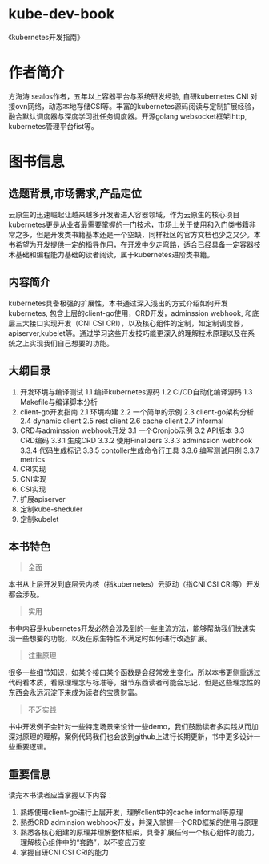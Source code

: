 # kube-dev-book
《kubernetes开发指南》

# 作者简介
方海涛 sealos作者，五年以上容器平台与系统研发经验, 自研kubernetes CNI 对接ovn网络，动态本地存储CSI等。丰富的kubernetes源码阅读与定制扩展经验，融合默认调度器与深度学习批任务调度器。开源golang websocket框架lhttp, kubernetes管理平台fist等。

# 图书信息
## 选题背景,市场需求,产品定位
   云原生的迅速崛起让越来越多开发者进入容器领域，作为云原生的核心项目kubernetes更是从业者最需要掌握的一门技术，市场上关于使用和入门类书籍非常之多，但是开发类书籍基本还是一个空缺，同样社区的官方文档也少之又少。本书希望为开发提供一定的指导作用，在开发中少走弯路，适合已经具备一定容器技术基础和编程能力基础的读者阅读，属于kubernetes进阶类书籍。

## 内容简介
   kubernetes具备极强的扩展性，本书通过深入浅出的方式介绍如何开发kubernetes, 包含上层的client-go使用，CRD开发，adminssion webhook, 和底层三大接口实现开发（CNI CSI CRI），以及核心组件的定制，如定制调度器，apiserver,kubelet等。通过学习这些开发技巧能更深入的理解技术原理以及在系统之上实现我们自己想要的功能。

## 大纲目录
1. 开发环境与编译测试
    1.1 编译kubernetes源码
    1.2 CI/CD自动化编译源码
    1.3 Makefile与编译脚本分析
2. client-go开发指南
    2.1 环境构建
    2.2 一个简单的示例
    2.3 client-go架构分析
    2.4 dynamic client
    2.5 rest client
    2.6 cache client
    2.7 informal
3. CRD与adminssion webhook开发
    3.1 一个Cronjob示例
    3.2 API版本
    3.3 CRD编码
        3.3.1 生成CRD
        3.3.2 使用Finalizers
        3.3.3 adminssion webhook
        3.3.4 代码生成标记
        3.3.5 contoller生成命令行工具
        3.3.6 编写测试用例
        3.3.7 metrics
4. CRI实现
5. CNI实现
6. CSI实现
7. 扩展apiserver
8. 定制kube-sheduler
9. 定制kubelet

## 本书特色
> 全面

  本书从上层开发到底层云内核（指kubernetes）云驱动（指CNI CSI CRI等）开发都会涉及。

> 实用
 
   书中内容是kubernetes开发必然会涉及到的一些主流方法，能够帮助我们快速实现一些想要的功能，以及在原生特性不满足时如何进行改造扩展。

> 注重原理

   很多一些细节知识，如某个接口某个函数是会经常发生变化，所以本书更侧重透过代码看本质，看原理理念与标准等，细节东西读者可能会忘记，但是这些理念性的东西会永远沉淀下来成为读者的宝贵财富。

> 不乏实践

   书中开发例子会针对一些特定场景来设计一些demo，我们鼓励读者多实践从而加深对原理的理解，案例代码我们也会放到github上进行长期更新，书中更多设计一些重要逻辑。

## 重要信息

读完本书读者应当掌握以下内容：

1. 熟练使用client-go进行上层开发，理解client中的cache informal等原理
2. 熟悉CRD adminsion webhook开发，并深入掌握一个CRD框架的使用与原理
3. 熟悉各核心组建的原理并理解整体框架，具备扩展任何一个核心组件的能力，理解核心组件中的“套路”，以不变应万变
4. 掌握自研CNI CSI CRI的能力
